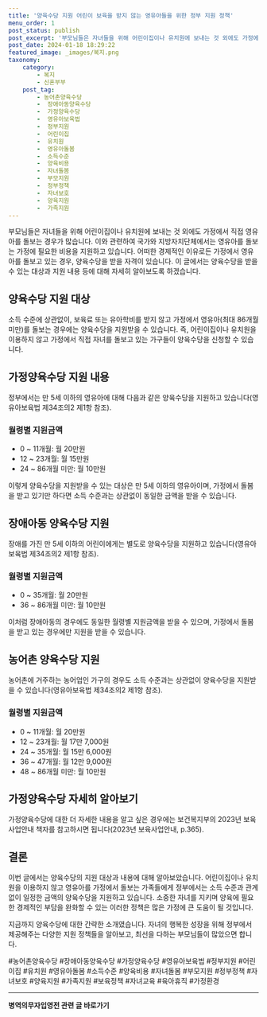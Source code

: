 ```yaml
---
title: '양육수당 지원 어린이 보육을 받지 않는 영유아들을 위한 정부 지원 정책'
menu_order: 1
post_status: publish
post_excerpt: '부모님들은 자녀들을 위해 어린이집이나 유치원에 보내는 것 외에도 가정에서 직접 영유아를 돌보는 경우가 많습니다. 이와 관련하여 국가와 지방자치단체에서는 영유아를 돌보는 가정에 필요한 비용을 지원하고 있습니다. 어떠한 경제적인 이유로든 가정에서 영유아를 돌보고 있는 경우, 양육수당을 받을 자격이 있습니다. 이 글에서는 양육수당을 받을 수 있는 대상과 지원 내용 등에 대해 자세히 알아보도록 하겠습니다.'
post_date: 2024-01-18 18:29:22
featured_image: _images/복지.png
taxonomy:
    category:
        - 복지
        - 신혼부부
    post_tag:
        - 농어촌양육수당
        -  장애아동양육수당
        -  가정양육수당
        -  영유아보육법
        -  정부지원
        -  어린이집
        -  유치원
        -  영유아돌봄
        -  소득수준
        -  양육비용
        -  자녀돌봄
        -  부모지원
        -  정부정책
        -  자녀보호
        -  양육지원
        -  가족지원
---
```



부모님들은 자녀들을 위해 어린이집이나 유치원에 보내는 것 외에도 가정에서 직접 영유아를 돌보는 경우가 많습니다. 이와 관련하여 국가와 지방자치단체에서는 영유아를 돌보는 가정에 필요한 비용을 지원하고 있습니다. 어떠한 경제적인 이유로든 가정에서 영유아를 돌보고 있는 경우, 양육수당을 받을 자격이 있습니다. 이 글에서는 양육수당을 받을 수 있는 대상과 지원 내용 등에 대해 자세히 알아보도록 하겠습니다.

## 양육수당 지원 대상

소득 수준에 상관없이, 보육료 또는 유아학비를 받지 않고 가정에서 영유아(최대 86개월 미만)를 돌보는 경우에는 양육수당을 지원받을 수 있습니다. 즉, 어린이집이나 유치원을 이용하지 않고 가정에서 직접 자녀를 돌보고 있는 가구들이 양육수당을 신청할 수 있습니다.

## 가정양육수당 지원 내용

정부에서는 만 5세 이하의 영유아에 대해 다음과 같은 양육수당을 지원하고 있습니다(영유아보육법 제34조의2 제1항 참조).

### 월령별 지원금액

- 0 ~ 11개월: 월 20만원
- 12 ~ 23개월: 월 15만원
- 24 ~ 86개월 미만: 월 10만원

이렇게 양육수당을 지원받을 수 있는 대상은 만 5세 이하의 영유아이며, 가정에서 돌봄을 받고 있기만 하다면 소득 수준과는 상관없이 동일한 금액을 받을 수 있습니다.

## 장애아동 양육수당 지원

장애를 가진 만 5세 이하의 어린이에게는 별도로 양육수당을 지원하고 있습니다(영유아보육법 제34조의2 제1항 참조).

### 월령별 지원금액

- 0 ~ 35개월: 월 20만원
- 36 ~ 86개월 미만: 월 10만원

이처럼 장애아동의 경우에도 동일한 월령별 지원금액을 받을 수 있으며, 가정에서 돌봄을 받고 있는 경우에만 지원을 받을 수 있습니다.

## 농어촌 양육수당 지원

농어촌에 거주하는 농어업인 가구의 경우도 소득 수준과는 상관없이 양육수당을 지원받을 수 있습니다(영유아보육법 제34조의2 제1항 참조).

### 월령별 지원금액

- 0 ~ 11개월: 월 20만원
- 12 ~ 23개월: 월 17만 7,000원
- 24 ~ 35개월: 월 15만 6,000원
- 36 ~ 47개월: 월 12만 9,000원
- 48 ~ 86개월 미만: 월 10만원

## 가정양육수당 자세히 알아보기

가정양육수당에 대한 더 자세한 내용을 알고 싶은 경우에는 보건복지부의 2023년 보육사업안내 책자를 참고하시면 됩니다(2023년 보육사업안내, p.365).

## 결론

이번 글에서는 양육수당의 지원 대상과 내용에 대해 알아보았습니다. 어린이집이나 유치원을 이용하지 않고 영유아를 가정에서 돌보는 가족들에게 정부에서는 소득 수준과 관계없이 일정한 금액의 양육수당을 지원하고 있습니다. 소중한 자녀를 지키며 양육에 필요한 경제적인 부담을 완화할 수 있는 이러한 정책은 많은 가정에 큰 도움이 될 것입니다.

지금까지 양육수당에 대한 간략한 소개였습니다. 자녀의 행복한 성장을 위해 정부에서 제공해주는 다양한 지원 정책들을 알아보고, 최선을 다하는 부모님들이 많았으면 합니다.

#농어촌양육수당 #장애아동양육수당 #가정양육수당 #영유아보육법 #정부지원 #어린이집 #유치원 #영유아돌봄 #소득수준 #양육비용 #자녀돌봄 #부모지원 #정부정책 #자녀보호 #양육지원 #가족지원 #보육정책 #자녀교육 #육아휴직 #가정환경
<!-- wp:separator -->
<hr class="wp-block-separator has-alpha-channel-opacity"/>
<!-- /wp:separator -->

<!-- wp:group {"backgroundColor":"base","layout":{"type":"constrained"}} -->
<div class="wp-block-group has-base-background-color has-background"><!-- wp:paragraph {"align":"center","fontSize":"medium"} -->
<p class="has-text-align-center has-large-font-size"><strong>병역의무자입영전 관련 글 바로가기</strong></p>
<!-- /wp:paragraph -->


<!-- wp:latest-posts
{"categories":[{"id":9092,"count":19,"description":"","link":"https://uknowlaw.com/category/%eb%b3%91%ec%97%ad%ec%9d%98%eb%ac%b4%ec%9e%90%ec%9e%85%ec%98%81%ec%a0%84/","name":"병역의무자입영전","slug":"병역의무자입영전","taxonomy":"category","parent":0,"meta":[],"_links":{"self":[{"href":"https://uknowlaw.com/wp-json/wp/v2/categories/9092"}],"collection":[{"href":"https://uknowlaw.com/wp-json/wp/v2/categories"}],"about":[{"href":"https://uknowlaw.com/wp-json/wp/v2/taxonomies/category"}],"wp:post_type":[{"href":"https://uknowlaw.com/wp-json/wp/v2/posts?categories=9092"}],"curies":[{"name":"wp","href":"https://api.w.org/{rel}","templated":true}]}}],"postsToShow":100,"excerptLength":28,"postLayout":"grid","columns":2,"featuredImageAlign":"left","featuredImageSizeSlug":"large","fontSize":"small"} /--></div>
<!-- /wp:group -->
